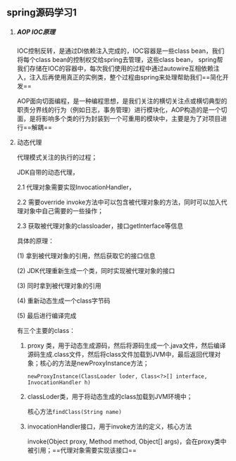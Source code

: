 ## spring源码学习1

1. ##### AOP IOC原理

   IOC控制反转，是通过DI依赖注入完成的，IOC容器是一些class bean，我们将每个class bean的控制权交给spring去管理，这些class bean， spring帮我们存储在IOC的容器中，每次我们使用的过程中通过autowire互相依赖注入，注入后再使用真正的实例类，整个过程由spring来处理帮助我们==简化开发==

   AOP面向切面编程，是一种编程思想，是我们关注的横切关注点或横切典型的职责分界线的行为（例如日志，事务管理）进行模块化，AOP构造的是一个切面，是将影响多个类的行为封装到一个可重用的模块中，主要是为了对项目进行==解耦==

2. 动态代理

   代理模式关注的执行的过程；

   JDK自带的动态代理，

   2.1 代理对象需要实现InvocationHandler，

   2.2 需要override invoke方法中可以包含被代理对象的方法，同时可以加入代理对象中自己需要的一些操作；

   2.3 获取被代理对象的classloader，接口getInterface等信息

   具体的原理：

   (1) 拿到被代理对象的引用，然后获取它的接口信息

   (2) JDK代理重新生成一个类，同时实现被代理对象的接口

   (3) 同时拿到被代理对象的引用

   (4) 重新动态生成一个class字节码

   (5) 最后进行编译完成

   有三个主要的class：

   1. proxy 类，用于动态生成源码，然后将源码生成一个.java文件，然后编译源码生成.class文件，然后将class文件加载到JVM中，最后返回代理对象；核心的方法是newProxyInstance方法；

      `newProxyInstance(ClassLoader loder, Class<?>[] interface, InvocationHandler h)`

   2. classLoder类，用于将动态生成的class加载到JVM环境中；

      核心方法`findClass(String name)`

   3. invocationHandler接口，用于invoke方法的定义，核心方法 

      invoke(Object proxy, Method method, Object[] args)，会在proxy类中被引用；==代理对象需要实现该接口==
